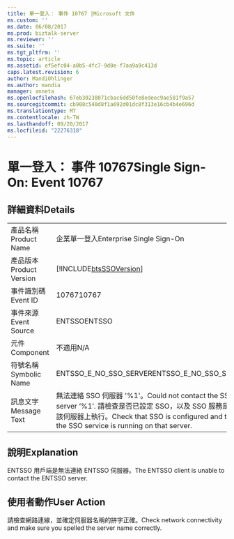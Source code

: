 ```yaml
---
title: 單一登入： 事件 10767 |Microsoft 文件
ms.custom: ''
ms.date: 06/08/2017
ms.prod: biztalk-server
ms.reviewer: ''
ms.suite: ''
ms.tgt_pltfrm: ''
ms.topic: article
ms.assetid: ef5efc04-a0b5-4fc7-9d0e-f7aa9a9c413d
caps.latest.revision: 6
author: MandiOhlinger
ms.author: mandia
manager: anneta
ms.openlocfilehash: 67eb30238071cbac6dd50fe8edeec9ae581f9a57
ms.sourcegitcommit: cb908c540d8f1a692d01dc8f313e16cb4b4e696d
ms.translationtype: MT
ms.contentlocale: zh-TW
ms.lasthandoff: 09/20/2017
ms.locfileid: "22276318"
---
```

# <a name="single-sign-on-event-10767"></a><span data-ttu-id="97d64-102">單一登入： 事件 10767</span><span class="sxs-lookup"><span data-stu-id="97d64-102">Single Sign-On: Event 10767</span></span>
## <a name="details"></a><span data-ttu-id="97d64-103">詳細資料</span><span class="sxs-lookup"><span data-stu-id="97d64-103">Details</span></span>  
  
|||  
|-|-|  
|<span data-ttu-id="97d64-104">產品名稱</span><span class="sxs-lookup"><span data-stu-id="97d64-104">Product Name</span></span>|<span data-ttu-id="97d64-105">企業單一登入</span><span class="sxs-lookup"><span data-stu-id="97d64-105">Enterprise Single Sign-On</span></span>|  
|<span data-ttu-id="97d64-106">產品版本</span><span class="sxs-lookup"><span data-stu-id="97d64-106">Product Version</span></span>|[!INCLUDE[btsSSOVersion](../includes/btsssoversion-md.md)]|  
|<span data-ttu-id="97d64-107">事件識別碼</span><span class="sxs-lookup"><span data-stu-id="97d64-107">Event ID</span></span>|<span data-ttu-id="97d64-108">10767</span><span class="sxs-lookup"><span data-stu-id="97d64-108">10767</span></span>|  
|<span data-ttu-id="97d64-109">事件來源</span><span class="sxs-lookup"><span data-stu-id="97d64-109">Event Source</span></span>|<span data-ttu-id="97d64-110">ENTSSO</span><span class="sxs-lookup"><span data-stu-id="97d64-110">ENTSSO</span></span>|  
|<span data-ttu-id="97d64-111">元件</span><span class="sxs-lookup"><span data-stu-id="97d64-111">Component</span></span>|<span data-ttu-id="97d64-112">不適用</span><span class="sxs-lookup"><span data-stu-id="97d64-112">N/A</span></span>|  
|<span data-ttu-id="97d64-113">符號名稱</span><span class="sxs-lookup"><span data-stu-id="97d64-113">Symbolic Name</span></span>|<span data-ttu-id="97d64-114">ENTSSO_E_NO_SSO_SERVER</span><span class="sxs-lookup"><span data-stu-id="97d64-114">ENTSSO_E_NO_SSO_SERVER</span></span>|  
|<span data-ttu-id="97d64-115">訊息文字</span><span class="sxs-lookup"><span data-stu-id="97d64-115">Message Text</span></span>|<span data-ttu-id="97d64-116">無法連絡 SSO 伺服器 '%1'。</span><span class="sxs-lookup"><span data-stu-id="97d64-116">Could not contact the SSO server ‘%1’.</span></span> <span data-ttu-id="97d64-117">請檢查是否已設定 SSO，以及 SSO 服務是否在該伺服器上執行。</span><span class="sxs-lookup"><span data-stu-id="97d64-117">Check that SSO is configured and that the SSO service is running on that server.</span></span>|  
  
## <a name="explanation"></a><span data-ttu-id="97d64-118">說明</span><span class="sxs-lookup"><span data-stu-id="97d64-118">Explanation</span></span>  
 <span data-ttu-id="97d64-119">ENTSSO 用戶端是無法連絡 ENTSSO 伺服器。</span><span class="sxs-lookup"><span data-stu-id="97d64-119">The ENTSSO client is unable to contact the ENTSSO server.</span></span>  
  
## <a name="user-action"></a><span data-ttu-id="97d64-120">使用者動作</span><span class="sxs-lookup"><span data-stu-id="97d64-120">User Action</span></span>  
 <span data-ttu-id="97d64-121">請檢查網路連線，並確定伺服器名稱的拼字正確。</span><span class="sxs-lookup"><span data-stu-id="97d64-121">Check network connectivity and make sure you spelled the server name correctly.</span></span>